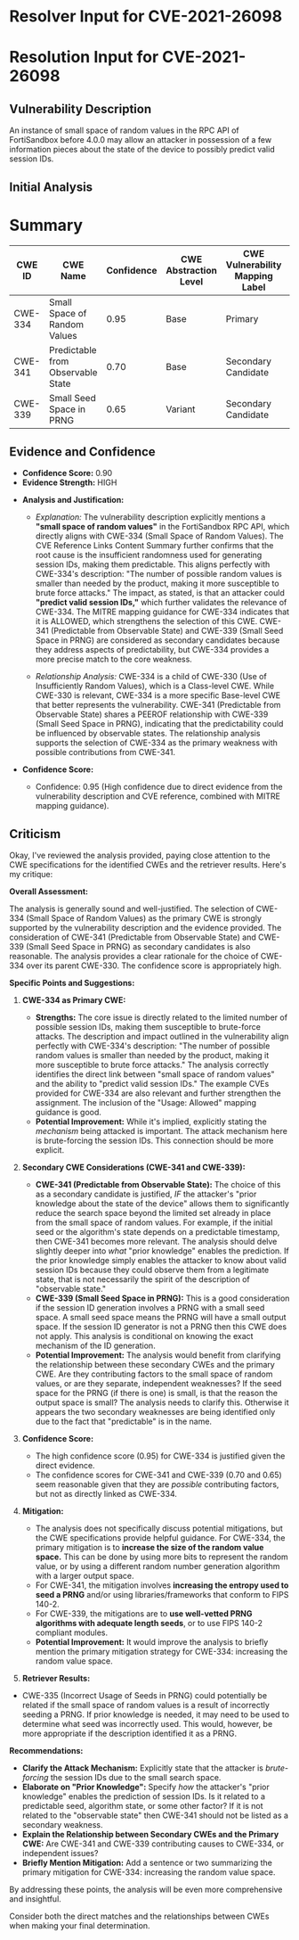 # Resolver Input for CVE-2021-26098

# Resolution Input for CVE-2021-26098

## Vulnerability Description
An instance of small space of random values in the RPC API of FortiSandbox before 4.0.0 may allow an attacker in possession of a few information pieces about the state of the device to possibly predict valid session IDs.

## Initial Analysis
# Summary
| CWE ID | CWE Name | Confidence | CWE Abstraction Level | CWE Vulnerability Mapping Label | CWE-Vulnerability Mapping Notes |
|---|---|---|---|---|---|
| CWE-334 | Small Space of Random Values | 0.95 | Base | Primary | Allowed |
| CWE-341 | Predictable from Observable State | 0.70 | Base | Secondary Candidate | Allowed |
| CWE-339 | Small Seed Space in PRNG | 0.65 | Variant | Secondary Candidate | Allowed |

## Evidence and Confidence

*   **Confidence Score:** 0.90
*   **Evidence Strength:** HIGH

- **Analysis and Justification:**  
  - *Explanation:* The vulnerability description explicitly mentions a **"small space of random values"** in the FortiSandbox RPC API, which directly aligns with CWE-334 (Small Space of Random Values). The CVE Reference Links Content Summary further confirms that the root cause is the insufficient randomness used for generating session IDs, making them predictable. This aligns perfectly with CWE-334's description: "The number of possible random values is smaller than needed by the product, making it more susceptible to brute force attacks." The impact, as stated, is that an attacker could **"predict valid session IDs,"** which further validates the relevance of CWE-334. The MITRE mapping guidance for CWE-334 indicates that it is ALLOWED, which strengthens the selection of this CWE. CWE-341 (Predictable from Observable State) and CWE-339 (Small Seed Space in PRNG) are considered as secondary candidates because they address aspects of predictability, but CWE-334 provides a more precise match to the core weakness.
  
  - *Relationship Analysis:* CWE-334 is a child of CWE-330 (Use of Insufficiently Random Values), which is a Class-level CWE. While CWE-330 is relevant, CWE-334 is a more specific Base-level CWE that better represents the vulnerability. CWE-341 (Predictable from Observable State) shares a PEEROF relationship with CWE-339 (Small Seed Space in PRNG), indicating that the predictability could be influenced by observable states. The relationship analysis supports the selection of CWE-334 as the primary weakness with possible contributions from CWE-341.

- **Confidence Score:**  
  - Confidence: 0.95 (High confidence due to direct evidence from the vulnerability description and CVE reference, combined with MITRE mapping guidance).

## Criticism
Okay, I've reviewed the analysis provided, paying close attention to the CWE specifications for the identified CWEs and the retriever results. Here's my critique:

**Overall Assessment:**

The analysis is generally sound and well-justified.  The selection of CWE-334 (Small Space of Random Values) as the primary CWE is strongly supported by the vulnerability description and the evidence provided.  The consideration of CWE-341 (Predictable from Observable State) and CWE-339 (Small Seed Space in PRNG) as secondary candidates is also reasonable. The analysis provides a clear rationale for the choice of CWE-334 over its parent CWE-330. The confidence score is appropriately high.

**Specific Points and Suggestions:**

1.  **CWE-334 as Primary CWE:**

    *   **Strengths:** The core issue is directly related to the limited number of possible session IDs, making them susceptible to brute-force attacks. The description and impact outlined in the vulnerability align perfectly with CWE-334's description: "The number of possible random values is smaller than needed by the product, making it more susceptible to brute force attacks." The analysis correctly identifies the direct link between "small space of random values" and the ability to "predict valid session IDs." The example CVEs provided for CWE-334 are also relevant and further strengthen the assignment. The inclusion of the "Usage: Allowed" mapping guidance is good.
    *   **Potential Improvement:** While it's implied, explicitly stating the *mechanism* being attacked is important. The attack mechanism here is brute-forcing the session IDs. This connection should be more explicit.

2.  **Secondary CWE Considerations (CWE-341 and CWE-339):**

    *   **CWE-341 (Predictable from Observable State):** The choice of this as a secondary candidate is justified, *IF* the attacker's "prior knowledge about the state of the device" allows them to significantly reduce the search space beyond the limited set already in place from the small space of random values.  For example, if the initial seed or the algorithm's state depends on a predictable timestamp, then CWE-341 becomes more relevant.  The analysis should delve slightly deeper into *what* "prior knowledge" enables the prediction. If the prior knowledge simply enables the attacker to know about valid session IDs because they could observe them from a legitimate state, that is not necessarily the spirit of the description of "observable state."
    *   **CWE-339 (Small Seed Space in PRNG):** This is a good consideration if the session ID generation involves a PRNG with a small seed space. A small seed space means the PRNG will have a small output space. If the session ID generator is not a PRNG then this CWE does not apply. This analysis is conditional on knowing the exact mechanism of the ID generation.
    *   **Potential Improvement:**  The analysis would benefit from clarifying the relationship between these secondary CWEs and the primary CWE. Are they contributing factors to the small space of random values, or are they separate, independent weaknesses? If the seed space for the PRNG (if there is one) is small, is that the reason the output space is small? The analysis needs to clarify this. Otherwise it appears the two secondary weaknesses are being identified only due to the fact that "predictable" is in the name.

3.  **Confidence Score:**

    *   The high confidence score (0.95) for CWE-334 is justified given the direct evidence.
    *   The confidence scores for CWE-341 and CWE-339 (0.70 and 0.65) seem reasonable given that they are *possible* contributing factors, but not as directly linked as CWE-334.

4.  **Mitigation:**

    *   The analysis does not specifically discuss potential mitigations, but the CWE specifications provide helpful guidance. For CWE-334, the primary mitigation is to **increase the size of the random value space.** This can be done by using more bits to represent the random value, or by using a different random number generation algorithm with a larger output space.
    *   For CWE-341, the mitigation involves **increasing the entropy used to seed a PRNG** and/or using libraries/frameworks that conform to FIPS 140-2.
    *   For CWE-339, the mitigations are to **use well-vetted PRNG algorithms with adequate length seeds**, or to use FIPS 140-2 compliant modules.
    *   **Potential Improvement:** It would improve the analysis to briefly mention the primary mitigation strategy for CWE-334: increasing the random value space.

5. **Retriever Results:**

*   CWE-335 (Incorrect Usage of Seeds in PRNG) could potentially be related if the small space of random values is a result of incorrectly seeding a PRNG. If prior knowledge is needed, it may need to be used to determine what seed was incorrectly used. This would, however, be more appropriate if the description identified it as a PRNG.

**Recommendations:**

*   **Clarify the Attack Mechanism:** Explicitly state that the attacker is *brute-forcing* the session IDs due to the small search space.
*   **Elaborate on "Prior Knowledge":**  Specify *how* the attacker's "prior knowledge" enables the prediction of session IDs. Is it related to a predictable seed, algorithm state, or some other factor? If it is not related to the "observable state" then CWE-341 should not be listed as a secondary weakness.
*   **Explain the Relationship between Secondary CWEs and the Primary CWE:** Are CWE-341 and CWE-339 contributing causes to CWE-334, or independent issues?
*   **Briefly Mention Mitigation:** Add a sentence or two summarizing the primary mitigation for CWE-334: increasing the random value space.

By addressing these points, the analysis will be even more comprehensive and insightful.

Consider both the direct matches and the relationships between CWEs
when making your final determination.
        